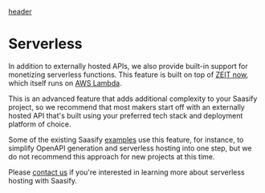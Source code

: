 [header](_header.md ':include')

# Serverless

In addition to externally hosted APIs, we also provide built-in support for monetizing serverless functions. This feature is built on top of [ZEIT now](https://zeit.co/docs/v2/serverless-functions/introduction ':target=_blank'), which itself runs on [AWS Lambda](https://aws.amazon.com/lambda/ ':target=_blank').

This is an advanced feature that adds additional complexity to your Saasify project, so we recommend that most makers start off with an externally hosted API that's built using your preferred tech stack and deployment platform of choice.

Some of the existing Saasify [examples](examples.md) use this feature, for instance, to simplify OpenAPI generation and serverless hosting into one step, but we do not recommend this approach for new projects at this time.

Please [contact us](support.md) if you're interested in learning more about serverless hosting with Saasify.
